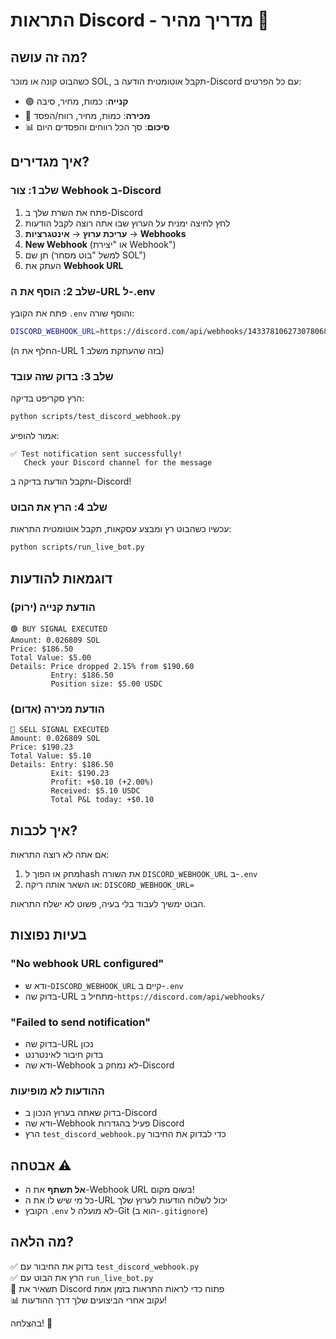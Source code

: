 # התראות Discord - מדריך מהיר 🔔

## מה זה עושה?

כשהבוט קונה או מוכר SOL, תקבל אוטומטית הודעה ב-Discord עם כל הפרטים:
- 🟢 **קנייה**: כמות, מחיר, סיבה
- 🔴 **מכירה**: כמות, מחיר, רווח/הפסד
- 📊 **סיכום**: סך הכל רווחים והפסדים היום

## איך מגדירים?

### שלב 1: צור Webhook ב-Discord

1. פתח את השרת שלך ב-Discord
2. לחץ לחיצה ימנית על הערוץ שבו אתה רוצה לקבל הודעות
3. **עריכת ערוץ** → **אינטגרציות** → **Webhooks**
4. **New Webhook** (או "יצירת Webhook")
5. תן שם (למשל "בוט מסחר SOL")
6. העתק את **Webhook URL**

### שלב 2: הוסף את ה-URL ל-.env

פתח את הקובץ `.env` והוסף שורה:

```bash
DISCORD_WEBHOOK_URL=https://discord.com/api/webhooks/1433781062730780682/Smd_T5guackTVHKW6CWGdAGsrqzR-9btTcxNdXaka7XzEOGScfagILbTvjMzl5xAfIVj
```

(החלף את ה-URL בזה שהעתקת משלב 1)

### שלב 3: בדוק שזה עובד

הרץ סקריפט בדיקה:

```bash
python scripts/test_discord_webhook.py
```

אמור להופיע:
```
✅ Test notification sent successfully!
   Check your Discord channel for the message
```

ותקבל הודעת בדיקה ב-Discord!

### שלב 4: הרץ את הבוט

עכשיו כשהבוט רץ ומבצע עסקאות, תקבל אוטומטית התראות:

```bash
python scripts/run_live_bot.py
```

## דוגמאות להודעות

### הודעת קנייה (ירוק)
```
🟢 BUY SIGNAL EXECUTED
Amount: 0.026809 SOL
Price: $186.50
Total Value: $5.00
Details: Price dropped 2.15% from $190.60
         Entry: $186.50
         Position size: $5.00 USDC
```

### הודעת מכירה (אדום)
```
🔴 SELL SIGNAL EXECUTED
Amount: 0.026809 SOL
Price: $190.23
Total Value: $5.10
Details: Entry: $186.50
         Exit: $190.23
         Profit: +$0.10 (+2.00%)
         Received: $5.10 USDC
         Total P&L today: +$0.10
```

## איך לכבות?

אם אתה לא רוצה התראות:
1. מחק או הפוך לhash את השורה `DISCORD_WEBHOOK_URL` ב-`.env`
2. או השאר אותה ריקה: `DISCORD_WEBHOOK_URL=`

הבוט ימשיך לעבוד בלי בעיה, פשוט לא ישלח התראות.

## בעיות נפוצות

### "No webhook URL configured"
- ודא ש-`DISCORD_WEBHOOK_URL` קיים ב-`.env`
- בדוק שה-URL מתחיל ב-`https://discord.com/api/webhooks/`

### "Failed to send notification"
- בדוק שה-URL נכון
- בדוק חיבור לאינטרנט
- ודא שה-Webhook לא נמחק ב-Discord

### ההודעות לא מופיעות
- בדוק שאתה בערוץ הנכון ב-Discord
- ודא שה-Webhook פעיל בהגדרות Discord
- הרץ `test_discord_webhook.py` כדי לבדוק את החיבור

## אבטחה ⚠️

- **אל תשתף** את ה-Webhook URL בשום מקום!
- כל מי שיש לו את ה-URL יכול לשלוח הודעות לערוץ שלך
- הקובץ `.env` לא מועלה ל-Git (הוא ב-`.gitignore`)

## מה הלאה?

✅ בדוק את החיבור עם `test_discord_webhook.py`  
✅ הרץ את הבוט עם `run_live_bot.py`  
📱 תשאיר את Discord פתוח כדי לראות התראות בזמן אמת  
📊 עקוב אחרי הביצועים שלך דרך ההודעות!

בהצלחה! 🚀
